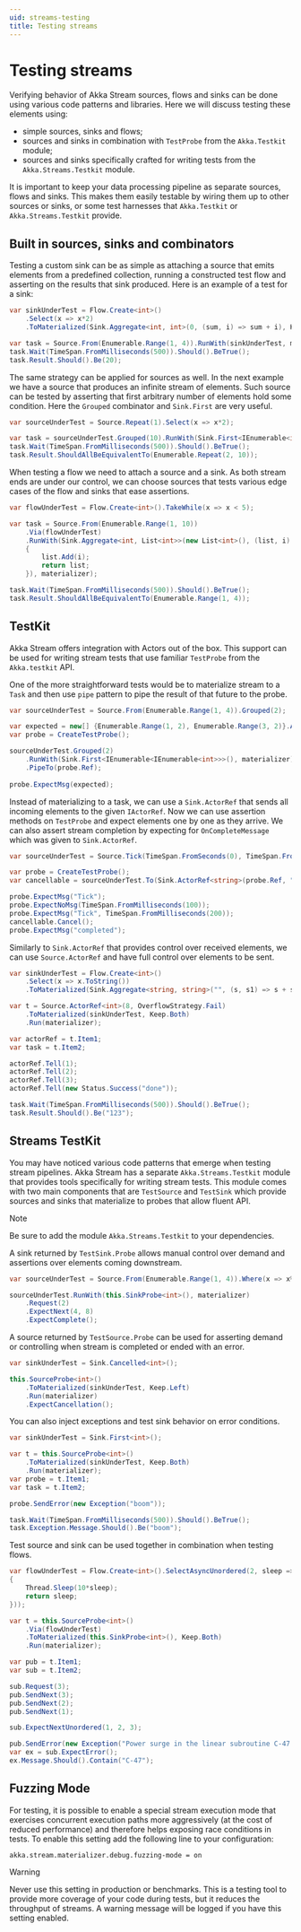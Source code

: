 ```yaml
---
uid: streams-testing
title: Testing streams
---
```


# Testing streams

Verifying behavior of Akka Stream sources, flows and sinks can be done using
various code patterns and libraries. Here we will discuss testing these
elements using:

- simple sources, sinks and flows;
- sources and sinks in combination with `TestProbe` from the `Akka.Testkit` module;
- sources and sinks specifically crafted for writing tests from the `Akka.Streams.Testkit` module.

It is important to keep your data processing pipeline as separate sources,
flows and sinks. This makes them easily testable by wiring them up to other
sources or sinks, or some test harnesses that `Akka.Testkit` or
`Akka.Streams.Testkit` provide.

## Built in sources, sinks and combinators

Testing a custom sink can be as simple as attaching a source that emits
elements from a predefined collection, running a constructed test flow and
asserting on the results that sink produced. Here is an example of a test for a
sink:

```csharp
var sinkUnderTest = Flow.Create<int>()
    .Select(x => x*2)
    .ToMaterialized(Sink.Aggregate<int, int>(0, (sum, i) => sum + i), Keep.Right);

var task = Source.From(Enumerable.Range(1, 4)).RunWith(sinkUnderTest, materializer);
task.Wait(TimeSpan.FromMilliseconds(500)).Should().BeTrue();
task.Result.Should().Be(20);
```

The same strategy can be applied for sources as well. In the next example we
have a source that produces an infinite stream of elements. Such source can be
tested by asserting that first arbitrary number of elements hold some
condition. Here the ``Grouped`` combinator and ``Sink.First`` are very useful.

```csharp
var sourceUnderTest = Source.Repeat(1).Select(x => x*2);

var task = sourceUnderTest.Grouped(10).RunWith(Sink.First<IEnumerable<int>>(), materializer);
task.Wait(TimeSpan.FromMilliseconds(500)).Should().BeTrue();
task.Result.ShouldAllBeEquivalentTo(Enumerable.Repeat(2, 10));
```

When testing a flow we need to attach a source and a sink. As both stream ends
are under our control, we can choose sources that tests various edge cases of
the flow and sinks that ease assertions.

```csharp
var flowUnderTest = Flow.Create<int>().TakeWhile(x => x < 5);

var task = Source.From(Enumerable.Range(1, 10))
    .Via(flowUnderTest)
    .RunWith(Sink.Aggregate<int, List<int>>(new List<int>(), (list, i) =>
    {
        list.Add(i);
        return list;
    }), materializer);

task.Wait(TimeSpan.FromMilliseconds(500)).Should().BeTrue();
task.Result.ShouldAllBeEquivalentTo(Enumerable.Range(1, 4));
```

## TestKit

Akka Stream offers integration with Actors out of the box. This support can be
used for writing stream tests that use familiar `TestProbe` from the
`Akka.testkit` API.

One of the more straightforward tests would be to materialize stream to a
`Task` and then use ``pipe`` pattern to pipe the result of that future
to the probe.

```csharp
var sourceUnderTest = Source.From(Enumerable.Range(1, 4)).Grouped(2);

var expected = new[] {Enumerable.Range(1, 2), Enumerable.Range(3, 2)}.AsEnumerable();
var probe = CreateTestProbe();

sourceUnderTest.Grouped(2)
    .RunWith(Sink.First<IEnumerable<IEnumerable<int>>>(), materializer)
    .PipeTo(probe.Ref);
    
probe.ExpectMsg(expected);
```

Instead of materializing to a task, we can use a `Sink.ActorRef` that
sends all incoming elements to the given `IActorRef`. Now we can use
assertion methods on `TestProbe` and expect elements one by one as they
arrive. We can also assert stream completion by expecting for
``OnCompleteMessage`` which was given to `Sink.ActorRef`.

```csharp
var sourceUnderTest = Source.Tick(TimeSpan.FromSeconds(0), TimeSpan.FromMilliseconds(200), "Tick");

var probe = CreateTestProbe();
var cancellable = sourceUnderTest.To(Sink.ActorRef<string>(probe.Ref, "completed")).Run(materializer);

probe.ExpectMsg("Tick");
probe.ExpectNoMsg(TimeSpan.FromMilliseconds(100));
probe.ExpectMsg("Tick", TimeSpan.FromMilliseconds(200));
cancellable.Cancel();
probe.ExpectMsg("completed");
```

Similarly to `Sink.ActorRef` that provides control over received
elements, we can use `Source.ActorRef` and have full control over
elements to be sent.

```csharp
var sinkUnderTest = Flow.Create<int>()
    .Select(x => x.ToString())
    .ToMaterialized(Sink.Aggregate<string, string>("", (s, s1) => s + s1), Keep.Right);

var t = Source.ActorRef<int>(8, OverflowStrategy.Fail)
    .ToMaterialized(sinkUnderTest, Keep.Both)
    .Run(materializer);

var actorRef = t.Item1;
var task = t.Item2;

actorRef.Tell(1);
actorRef.Tell(2);
actorRef.Tell(3);
actorRef.Tell(new Status.Success("done"));

task.Wait(TimeSpan.FromMilliseconds(500)).Should().BeTrue();
task.Result.Should().Be("123");
```

## Streams TestKit

You may have noticed various code patterns that emerge when testing stream
pipelines. Akka Stream has a separate `Akka.Streams.Testkit` module that
provides tools specifically for writing stream tests. This module comes with
two main components that are `TestSource` and `TestSink` which
provide sources and sinks that materialize to probes that allow fluent API.

> [!NOTE]
> Be sure to add the module `Akka.Streams.Testkit` to your dependencies.

A sink returned by ``TestSink.Probe`` allows manual control over demand and
assertions over elements coming downstream.

```csharp
var sourceUnderTest = Source.From(Enumerable.Range(1, 4)).Where(x => x%2 == 0).Select(x => x*2);

sourceUnderTest.RunWith(this.SinkProbe<int>(), materializer)
    .Request(2)
    .ExpectNext(4, 8)
    .ExpectComplete();
```

A source returned by ``TestSource.Probe`` can be used for asserting demand or
controlling when stream is completed or ended with an error.

```csharp
var sinkUnderTest = Sink.Cancelled<int>();

this.SourceProbe<int>()
    .ToMaterialized(sinkUnderTest, Keep.Left)
    .Run(materializer)
    .ExpectCancellation();
```

You can also inject exceptions and test sink behavior on error conditions.

```csharp
var sinkUnderTest = Sink.First<int>();

var t = this.SourceProbe<int>()
    .ToMaterialized(sinkUnderTest, Keep.Both)
    .Run(materializer);
var probe = t.Item1;
var task = t.Item2;

probe.SendError(new Exception("boom"));

task.Wait(TimeSpan.FromMilliseconds(500)).Should().BeTrue();
task.Exception.Message.Should().Be("boom");
```

Test source and sink can be used together in combination when testing flows.

```csharp
var flowUnderTest = Flow.Create<int>().SelectAsyncUnordered(2, sleep => Task.Run(() =>
{
    Thread.Sleep(10*sleep);
    return sleep;
}));

var t = this.SourceProbe<int>()
    .Via(flowUnderTest)
    .ToMaterialized(this.SinkProbe<int>(), Keep.Both)
    .Run(materializer);

var pub = t.Item1;
var sub = t.Item2;

sub.Request(3);
pub.SendNext(3);
pub.SendNext(2);
pub.SendNext(1);

sub.ExpectNextUnordered(1, 2, 3);

pub.SendError(new Exception("Power surge in the linear subroutine C-47!"));
var ex = sub.ExpectError();
ex.Message.Should().Contain("C-47");
```

## Fuzzing Mode

For testing, it is possible to enable a special stream execution mode that exercises concurrent execution paths
more aggressively (at the cost of reduced performance) and therefore helps exposing race conditions in tests. To
enable this setting add the following line to your configuration:

```hocon
akka.stream.materializer.debug.fuzzing-mode = on
```

> [!WARNING]
> Never use this setting in production or benchmarks. This is a testing tool to provide more coverage of your code
during tests, but it reduces the throughput of streams. A warning message will be logged if you have this setting
enabled.
